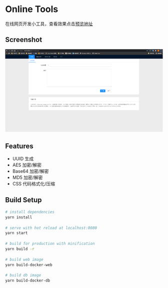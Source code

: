 # Online Tools

在线网页开发小工具，查看效果点击[预览地址](http://tool.karldu.cn/)

## Screenshot

![首页](https://raw.githubusercontent.com/CarlDuFromChina/library/main/idea/index.png)

## Features

- UUID 生成
- AES 加密/解密
- Base64 加密/解密
- MD5 加密/解密
- CSS 代码格式化/压缩

## Build Setup

```bash
# install dependencies
yarn install

# serve with hot reload at localhost:8080
yarn start

# build for production with minification
yarn build -r

# build web image
yarn build-docker-web

# build db image
yarn build-docker-db
```
